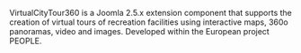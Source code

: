 VirtualCityTour360 is a Joomla 2.5.x extension component that supports the creation of virtual tours of recreation facilities using interactive maps, 360o panoramas, video and images. Developed within the European project PEOPLE.